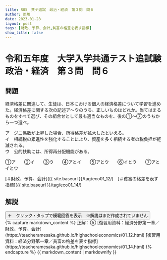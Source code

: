 ```yaml
---
title: R05　共テ追試　政治・経済　第３問　問６
author: 雨坂
date: 2023-01-28
layout: post
tags: [財政、予算、会計,貧富の格差を表す指標]
show_title: false
---
```

  
# 令和五年度　大学入学共通テスト追試験　政治・経済　第３問　問６  
  
## 問題  
経済格差に関連して、生徒は、日本における個人の経済格差について学習を進めた。経済格差に関する次の記述ア～ウのうち、正しいものはどれか。当てはまるものをすべて選び、その組合せとして最も適当なものを、後の①～⑦のうちから一つ選べ。  
  
ア　ジニ係数が上昇した場合、所得格差が拡大したといえる。  
イ　相続税の累進性を強化することにより、資産を多く相続する者の税負担が軽減される。  
ウ　公的扶助には、所得再分配機能がある。  
  
①ア　　②イ　　③ウ　　④アとイ　　⑤アとウ　　⑥イとウ　　⑦アとイとウ  
  
[＃財政、予算、会計]({{ site.baseurl }}/tag/eco01_12/)　[＃貧富の格差を表す指標]({{ site.baseurl }}/tag/eco01_14/)  
  
## 解説  
<div class="collapsible">
  <button class="collapsible-button">＋　クリック・タップで模範回答を表示　※解説はまだ作成されていません</button>
  <div class="collapsible-content">
    {% capture markdown_content %}
正解：⑤  
[復習用資料：経済分野第一章／財政、予算、会計](https://teacheramesaka.github.io/highschooleconomics/01_12.html)  
[復習用資料：経済分野第一章／貧富の格差を表す指標](https://teacheramesaka.github.io/highschooleconomics/01_14.html)  
    {% endcapture %}
    {{ markdown_content | markdownify }}
  </div>
</div>